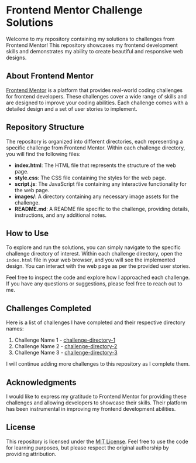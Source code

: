 # Frontend Mentor Challenge Solutions

Welcome to my repository containing my solutions to challenges from Frontend Mentor! This repository showcases my frontend development skills and demonstrates my ability to create beautiful and responsive web designs.

## About Frontend Mentor

[Frontend Mentor](https://www.frontendmentor.io/) is a platform that provides real-world coding challenges for frontend developers. These challenges cover a wide range of skills and are designed to improve your coding abilities. Each challenge comes with a detailed design and a set of user stories to implement.

## Repository Structure

The repository is organized into different directories, each representing a specific challenge from Frontend Mentor. Within each challenge directory, you will find the following files:

- **index.html**: The HTML file that represents the structure of the web page.
- **style.css**: The CSS file containing the styles for the web page.
- **script.js**: The JavaScript file containing any interactive functionality for the web page.
- **images/**: A directory containing any necessary image assets for the challenge.
- **README.md**: A README file specific to the challenge, providing details, instructions, and any additional notes.

## How to Use

To explore and run the solutions, you can simply navigate to the specific challenge directory of interest. Within each challenge directory, open the `index.html` file in your web browser, and you will see the implemented design. You can interact with the web page as per the provided user stories.

Feel free to inspect the code and explore how I approached each challenge. If you have any questions or suggestions, please feel free to reach out to me.

## Challenges Completed

Here is a list of challenges I have completed and their respective directory names:

1. Challenge Name 1 - [challenge-directory-1](link-to-directory-1)
2. Challenge Name 2 - [challenge-directory-2](link-to-directory-2)
3. Challenge Name 3 - [challenge-directory-3](link-to-directory-3)

I will continue adding more challenges to this repository as I complete them.

## Acknowledgments

I would like to express my gratitude to Frontend Mentor for providing these challenges and allowing developers to showcase their skills. Their platform has been instrumental in improving my frontend development abilities.

## License

This repository is licensed under the [MIT License](LICENSE.md). Feel free to use the code for learning purposes, but please respect the original authorship by providing attribution.
